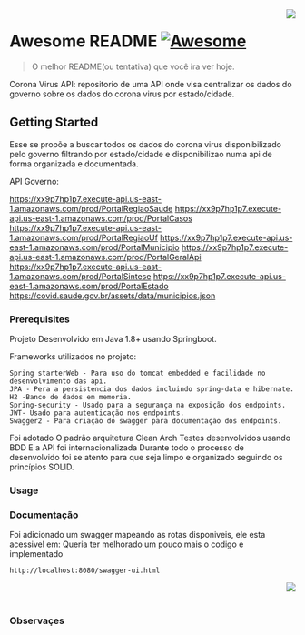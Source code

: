 <img src="icon.png" align="right" />

# Awesome README [![Awesome](https://cdn.rawgit.com/sindresorhus/awesome/d7305f38d29fed78fa85652e3a63e154dd8e8829/media/badge.svg)](https://github.com/sindresorhus/awesome)
> O melhor README(ou tentativa) que você ira ver hoje.

Corona Virus API: repositorio de uma API onde visa centralizar os dados do governo sobre os dados do corona virus por estado/cidade.

## Getting Started

Esse se propõe a buscar todos os dados do corona virus disponibilizado pelo governo filtrando por estado/cidade e disponibilizao numa api de forma organizada e documentada.

API Governo:

https://xx9p7hp1p7.execute-api.us-east-1.amazonaws.com/prod/PortalRegiaoSaude
https://xx9p7hp1p7.execute-api.us-east-1.amazonaws.com/prod/PortalCasos
https://xx9p7hp1p7.execute-api.us-east-1.amazonaws.com/prod/PortalRegiaoUf
https://xx9p7hp1p7.execute-api.us-east-1.amazonaws.com/prod/PortalMunicipio
https://xx9p7hp1p7.execute-api.us-east-1.amazonaws.com/prod/PortalGeralApi
https://xx9p7hp1p7.execute-api.us-east-1.amazonaws.com/prod/PortalSintese
https://xx9p7hp1p7.execute-api.us-east-1.amazonaws.com/prod/PortalEstado
https://covid.saude.gov.br/assets/data/municipios.json


### Prerequisites

Projeto Desenvolvido em Java 1.8+ usando Springboot.

Frameworks utilizados no projeto:

```
Spring starterWeb - Para uso do tomcat embedded e facilidade no desenvolvimento das api.
JPA - Pera a persistencia dos dados incluindo spring-data e hibernate.
H2 -Banco de dados em memoria.
Spring-security - Usado para a segurança na exposição dos endpoints.
JWT- Usado para autenticação nos endpoints.
Swagger2 - Para criação do swagger para documentação dos endpoints.

```
Foi adotado O padrão arquitetura Clean Arch 
Testes desenvolvidos usando BDD
E a API foi internacionalizada
Durante todo o processo de desenvolvido foi se atento para que seja limpo e organizado seguindo os princípios SOLID.

### Usage


### Documentação

Foi adicionado um swagger mapeando as rotas disponiveis, ele esta acessivel em: 
Queria ter melhorado um pouco mais o codigo e implementado 

```
http://localhost:8080/swagger-ui.html
```

<img src="swagger.png" align="right" />

<br><br>
### Observaçes

